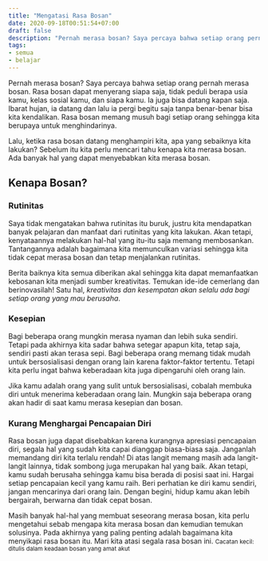```yaml
---
title: "Mengatasi Rasa Bosan"
date: 2020-09-18T00:51:54+07:00
draft: false
description: "Pernah merasa bosan? Saya percaya bahwa setiap orang pernah merasa bosan. Rasa bosan dapat menyerang siapa saja, tidak peduli berapa usia kamu, kelas sosial kamu, dan siapa kamu. Ia juga bisa datang kapan saja."
tags:
- semua 
- belajar
---
```


Pernah merasa bosan? Saya percaya bahwa setiap orang pernah merasa bosan. Rasa bosan dapat menyerang siapa saja, tidak peduli berapa usia kamu, kelas sosial kamu, dan siapa kamu. Ia juga bisa datang kapan saja. Ibarat hujan, ia datang dan lalu ia pergi begitu saja tanpa benar-benar bisa kita kendalikan. Rasa bosan memang musuh bagi setiap orang sehingga kita berupaya untuk menghindarinya.

Lalu, ketika rasa bosan datang menghampiri kita, apa yang sebaiknya kita lakukan? Sebelum itu kita perlu mencari tahu kenapa kita merasa bosan. Ada banyak hal yang dapat menyebabkan kita merasa bosan.

## **Kenapa Bosan?**
### **Rutinitas**
Saya tidak mengatakan bahwa rutinitas itu buruk, justru kita mendapatkan banyak pelajaran dan manfaat dari rutinitas yang kita lakukan. Akan tetapi, kenyataannya melakukan hal-hal yang itu-itu saja memang membosankan. Tantangannya adalah bagaimana kita memunculkan variasi sehingga kita tidak cepat merasa bosan dan tetap menjalankan rutinitas.

Berita baiknya kita semua diberikan akal sehingga kita dapat memanfaatkan kebosanan kita menjadi sumber kreativitas. Temukan ide-ide cemerlang dan berinovasilah! Satu hal, *kreativitas dan kesempatan akan selalu ada bagi setiap orang yang mau berusaha*.

### **Kesepian**
Bagi beberapa orang mungkin merasa nyaman dan lebih suka sendiri. Tetapi pada akhirnya kita sadar bahwa setegar apapun kita, tetap saja, sendiri pasti akan terasa sepi. Bagi beberapa orang memang tidak mudah untuk bersosialisasi dengan orang lain karena faktor-faktor tertentu. Tetapi kita perlu ingat bahwa keberadaan kita juga dipengaruhi oleh orang lain.

Jika kamu adalah orang yang sulit untuk bersosialisasi, cobalah membuka diri untuk menerima keberadaan orang lain. Mungkin saja beberapa orang akan hadir di saat kamu merasa kesepian dan bosan.

### **Kurang Menghargai Pencapaian Diri**
Rasa bosan juga dapat disebabkan karena kurangnya apresiasi pencapaian diri, segala hal yang sudah kita capai dianggap biasa-biasa saja. Janganlah memandang diri kita terlalu rendah! Di atas langit memang masih ada langit-langit lainnya, tidak sombong juga merupakan hal yang baik. Akan tetapi, kamu sudah berusaha sehingga kamu bisa berada di posisi saat ini. Hargai setiap pencapaian kecil yang kamu raih. Beri perhatian ke diri kamu sendiri, jangan mencarinya dari orang lain. Dengan begini, hidup kamu akan lebih bergairah, berwarna dan tidak cepat bosan.


Masih banyak hal-hal yang membuat seseorang merasa bosan, kita perlu mengetahui sebab mengapa kita merasa bosan dan kemudian temukan solusinya. Pada akhirnya yang paling penting adalah bagaimana kita menyikapi rasa bosan itu. Mari kita atasi segala rasa bosan ini.
<small>Cacatan kecil: ditulis dalam keadaan bosan yang amat akut</small>